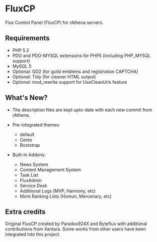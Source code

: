 FluxCP
======

Flux Control Panel (FluxCP) for rAthena servers.

Requirements
---------
* PHP 5.2
* PDO and PDO-MYSQL extensions for PHP5 (including PHP_MYSQL support)
* MySQL 5
* Optional: GD2 (for guild emblems and registration CAPTCHA)
* Optional: Tidy (for cleaner HTML output)
* Optional: mod_rewrite support for UseCleanUrls feature


What's New?
---------
* The description files are kept upto-date with each new commit from rAthena.
* Pre-integrated themes:
	- default
	- Ceres
	- Bootstrap
	
* Built-In Addons:
	- News System
	- Content Management System
	- Task List
	- FluxAdmin
	- Service Desk
	- Additional Logs (MVP, Harmony, etc)
	- More Ranking Lists (Homun, Mercenary, etc)


Extra credits
---------
Original FluxCP created by Paradox924X and Byteflux with additional contributions from Xantara.
Some works from other users have been integrated into this project.
